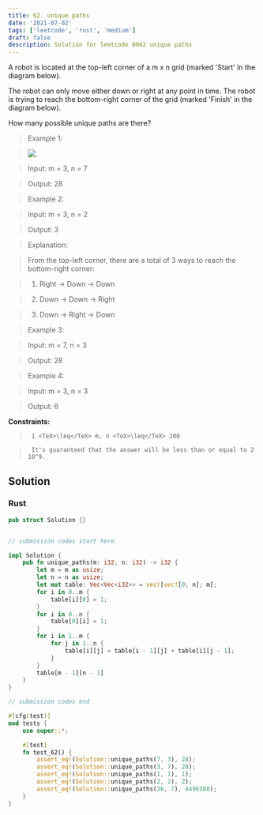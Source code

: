 ```yaml
---
title: 62. unique paths
date: '2021-07-02'
tags: ['leetcode', 'rust', 'medium']
draft: false
description: Solution for leetcode 0062 unique paths
---
```


 

  A robot is located at the top-left corner of a m x n grid (marked 'Start' in the diagram below).

  The robot can only move either down or right at any point in time. The robot is trying to reach the bottom-right corner of the grid (marked 'Finish' in the diagram below).

  How many possible unique paths are there?

   

 >   Example 1:

 >   ![](https://assets.leetcode.com/uploads/2018/10/22/robot_maze.png)

 >   Input: m <TeX>=</TeX> 3, n <TeX>=</TeX> 7

 >   Output: 28

  

 >   Example 2:

  

 >   Input: m <TeX>=</TeX> 3, n <TeX>=</TeX> 2

 >   Output: 3

 >   Explanation:

 >   From the top-left corner, there are a total of 3 ways to reach the bottom-right corner:

 >   1. Right -> Down -> Down

 >   2. Down -> Down -> Right

 >   3. Down -> Right -> Down

  

 >   Example 3:

  

 >   Input: m <TeX>=</TeX> 7, n <TeX>=</TeX> 3

 >   Output: 28

  

 >   Example 4:

  

 >   Input: m <TeX>=</TeX> 3, n <TeX>=</TeX> 3

 >   Output: 6

  

   

  **Constraints:**

  

 >   	1 <TeX>\leq</TeX> m, n <TeX>\leq</TeX> 100

 >   	It's guaranteed that the answer will be less than or equal to 2  10^9.


## Solution
### Rust
```rust
pub struct Solution {}


// submission codes start here

impl Solution {
    pub fn unique_paths(m: i32, n: i32) -> i32 {
        let m = m as usize;
        let n = n as usize;
        let mut table: Vec<Vec<i32>> = vec![vec![0; n]; m];
        for i in 0..m {
            table[i][0] = 1;
        }
        for i in 0..n {
            table[0][i] = 1;
        }
        for i in 1..m {
            for j in 1..n {
                table[i][j] = table[i - 1][j] + table[i][j - 1];
            }
        }
        table[m - 1][n - 1]
    }
}

// submission codes end

#[cfg(test)]
mod tests {
    use super::*;

    #[test]
    fn test_62() {
        assert_eq!(Solution::unique_paths(7, 3), 28);
        assert_eq!(Solution::unique_paths(3, 7), 28);
        assert_eq!(Solution::unique_paths(1, 1), 1);
        assert_eq!(Solution::unique_paths(2, 2), 2);
        assert_eq!(Solution::unique_paths(36, 7), 4496388);
    }
}

```
